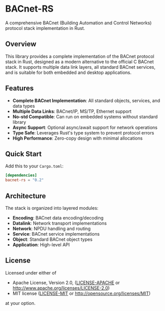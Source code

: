 # BACnet-RS

A comprehensive BACnet (Building Automation and Control Networks) protocol stack implementation in Rust.

## Overview

This library provides a complete implementation of the BACnet protocol stack in Rust, designed as a modern alternative to the official C BACnet stack. It supports multiple data link layers, all standard BACnet services, and is suitable for both embedded and desktop applications.

## Features

- **Complete BACnet Implementation**: All standard objects, services, and data types
- **Multiple Data Links**: BACnet/IP, MS/TP, Ethernet support
- **No-std Compatible**: Can run on embedded systems without standard library
- **Async Support**: Optional async/await support for network operations
- **Type Safe**: Leverages Rust's type system to prevent protocol errors
- **High Performance**: Zero-copy design with minimal allocations

## Quick Start

Add this to your `Cargo.toml`:

```toml
[dependencies]
bacnet-rs = "0.2"
```

## Architecture

The stack is organized into layered modules:

- **Encoding**: BACnet data encoding/decoding
- **Datalink**: Network transport implementations
- **Network**: NPDU handling and routing
- **Service**: BACnet service implementations
- **Object**: Standard BACnet object types
- **Application**: High-level API

## License

Licensed under either of

 * Apache License, Version 2.0, ([LICENSE-APACHE](LICENSE-APACHE) or http://www.apache.org/licenses/LICENSE-2.0)
 * MIT license ([LICENSE-MIT](LICENSE-MIT) or http://opensource.org/licenses/MIT)

at your option.